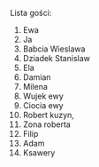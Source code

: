 Lista gości:
1. Ewa
2. Ja
3. Babcia Wieslawa
4. Dziadek Stanislaw
5. Ela
6. Damian
7. Milena
8. Wujek ewy
9. Ciocia ewy
10. Robert kuzyn,
11. Zona roberta
12. Filip
13. Adam
14. Ksawery